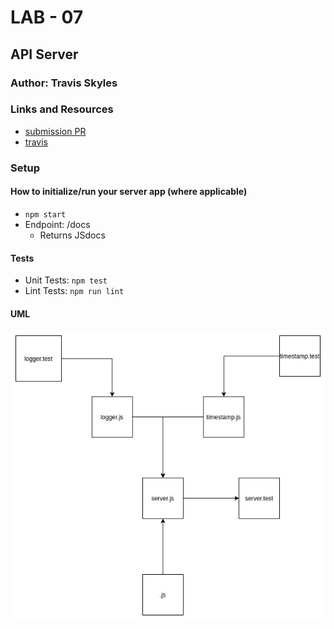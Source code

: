 # LAB - 07

## API Server

### Author: Travis Skyles

### Links and Resources
* [submission PR]()
* [travis]()

### Setup

#### How to initialize/run your server app (where applicable)
* `npm start`
* Endpoint: /docs
  * Returns JSdocs
  
#### Tests
* Unit Tests: `npm test`
* Lint Tests: `npm run lint`

#### UML
![UML](assets/lab07.jpg)